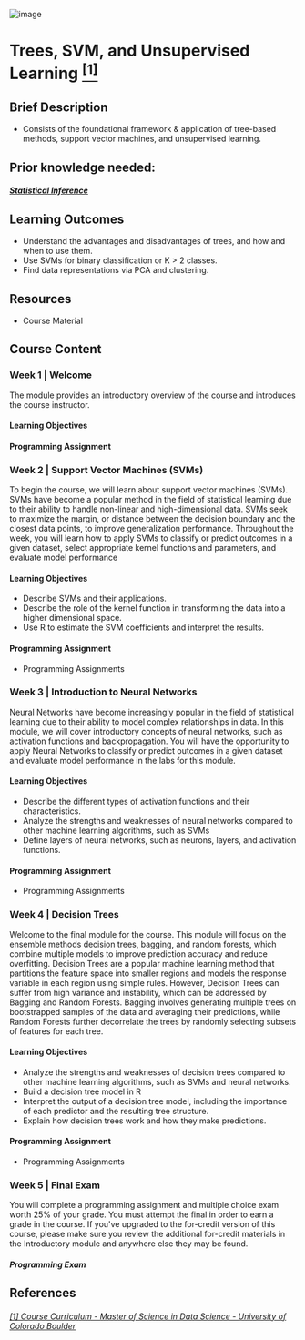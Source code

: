 ![image](https://github.com/laithrasheed/DTSA5304_Fundamentals_of_Data_Visualization/assets/124019127/031aa6ba-746d-459b-8eb0-3fdde64eac4b)

#   Trees, SVM, and Unsupervised Learning [<sup>[1]</sup>](#reference-1)				

## Brief Description

- Consists of the foundational framework & application of tree-based methods, support vector machines, and unsupervised learning.


## Prior knowledge needed: 
##### [Statistical Inference](https://github.com/laithrasheed/MSDS_Program_Private/tree/main/Data%20Science%20Foundations/Statistical%20Inference)


## Learning Outcomes

- Understand the advantages and disadvantages of trees, and how and when to use them. 
- Use SVMs for binary classification or K > 2 classes.
- Find data representations via PCA and clustering.

## Resources

- Course Material

## Course Content

### Week 1    | Welcome 

The module provides an introductory overview of the course and introduces the course instructor.

#### Learning Objectives


#### Programming Assignment


### Week 2 |  Support Vector Machines (SVMs)

To begin the course, we will learn about support vector machines (SVMs). SVMs have become a popular method in the field of statistical learning due to their ability to handle non-linear and high-dimensional data. SVMs seek to maximize the margin, or distance between the decision boundary and the closest data points, to improve generalization performance. Throughout the week, you will learn how to apply SVMs to classify or predict outcomes in a given dataset, select appropriate kernel functions and parameters, and evaluate model performance 

#### Learning Objectives

- Describe SVMs and their applications.
- Describe the role of the kernel function in transforming the data into a higher dimensional space.
- Use R to estimate the SVM coefficients and interpret the results.

#### Programming Assignment

- Programming Assignments 

### Week 3   |  Introduction to Neural Networks

Neural Networks have become increasingly popular in the field of statistical learning due to their ability to model complex relationships in data. In this module, we will cover introductory concepts of neural networks, such as activation functions and backpropagation. You will have the opportunity to apply Neural Networks to classify or predict outcomes in a given dataset and evaluate model performance in the labs for this module.

#### Learning Objectives

- Describe the different types of activation functions and their characteristics.
- Analyze the strengths and weaknesses of neural networks compared to other machine learning algorithms, such as SVMs
- Define layers of neural networks, such as neurons, layers, and activation functions.

#### Programming Assignment

- Programming Assignments  

### Week 4 | Decision Trees

Welcome to the final module for the course. This module will focus on the ensemble methods decision trees, bagging, and random forests, which combine multiple models to improve prediction accuracy and reduce overfitting. Decision Trees are a popular machine learning method that partitions the feature space into smaller regions and models the response variable in each region using simple rules. However, Decision Trees can suffer from high variance and instability, which can be addressed by Bagging and Random Forests. Bagging involves generating multiple trees on bootstrapped samples of the data and averaging their predictions, while Random Forests further decorrelate the trees by randomly selecting subsets of features for each tree.

#### Learning Objectives

- Analyze the strengths and weaknesses of decision trees compared to other machine learning algorithms, such as SVMs and neural networks.
- Build a decision tree model in R
- Interpret the output of a decision tree model, including the importance of each predictor and the resulting tree structure.
- Explain how decision trees work and how they make predictions.

#### Programming Assignment

- Programming Assignments 
   

### Week 5 |  Final Exam

You will complete a programming assignment and multiple choice exam worth 25% of your grade. You must attempt the final in order to earn a grade in the course. If you've upgraded to the for-credit version of this course, please make sure you review the additional for-credit materials in the Introductory module and anywhere else they may be found.

##### Programming Exam


## References
###### <a name="reference-1"></a>[[1] Course Curriculum - Master of Science in Data Science - University of Colorado Boulder](https://www.colorado.edu/program/data-science/coursera/curriculum/dtsa5022)
